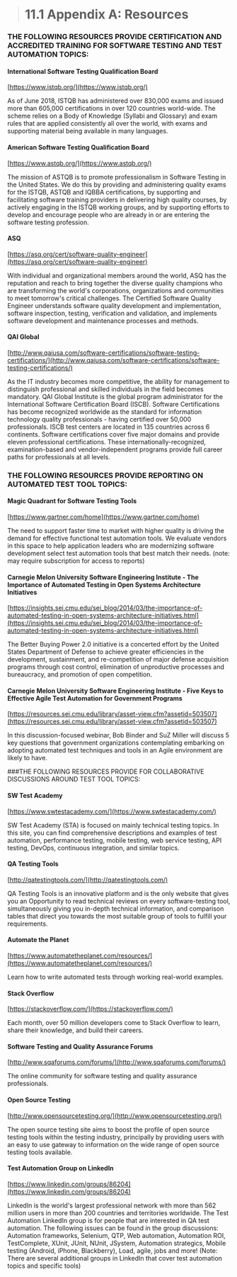 > # **11.1** Appendix A: Resources

### THE FOLLOWING RESOURCES PROVIDE CERTIFICATION AND ACCREDITED TRAINING FOR SOFTWARE TESTING AND TEST AUTOMATION TOPICS:

#### International Software Testing Qualification Board
[https://www.istqb.org/](https://www.istqb.org/)

As of June 2018, ISTQB has administered over 830,000 exams and issued more than 605,000 certifications in over 120 countries world-wide. The scheme relies on a 
Body of Knowledge (Syllabi and Glossary) and exam rules that are applied consistently all over the world, with exams and supporting material being available in many 
languages.

#### American Software Testing Qualification Board
[https://www.astqb.org/](https://www.astqb.org/)

The mission of ASTQB is to promote professionalism in Software Testing in the United States. We do this by providing and administering quality exams for the ISTQB, 
ASTQB and IQBBA certifications, by supporting and facilitating software training providers in delivering high quality courses, by actively engaging in the ISTQB 
working groups, and by supporting efforts to develop and encourage people who are already in or are entering the software testing profession.

#### ASQ
[https://asq.org/cert/software-quality-engineer](https://asq.org/cert/software-quality-engineer)

With individual and organizational members around the world, ASQ has the reputation and reach to bring together the diverse quality champions who are transforming the 
world's corporations, organizations and communities to meet tomorrow's critical challenges. The Certified Software Quality Engineer understands software quality 
development and implementation, software inspection, testing, verification and validation, and implements software development and maintenance processes and methods.

#### QAI Global
[http://www.qaiusa.com/software-certifications/software-testing-certifications/](http://www.qaiusa.com/software-certifications/software-testing-certifications/)

As the IT industry becomes more competitive, the ability for management to distinguish professional and skilled individuals in the field becomes mandatory. QAI Global 
Institute is the global program administrator for the International Software Certification Board (ISCB). Software Certifications has become recognized worldwide as the 
standard for information technology quality professionals - having certified over 50,000 professionals. ISCB test centers are located in 135 countries across 6 
continents. Software certifications cover five major domains and provide eleven professional certifications. These internationally-recognized, examination-based and 
vendor-independent programs provide full career paths for professionals at all levels.

### THE FOLLOWING RESOURCES PROVIDE REPORTING ON AUTOMATED TEST TOOL TOPICS:

#### Magic Quadrant for Software Testing Tools
[https://www.gartner.com/home](https://www.gartner.com/home)

The need to support faster time to market with higher quality is driving the demand for effective functional test automation tools. We evaluate vendors in this space 
to help application leaders who are modernizing software development select test automation tools that best match their needs. (note: may require subscription for 
access to reports)

#### Carnegie Melon University Software Engineering Institute - The Importance of Automated Testing in Open Systems Architecture Initiatives
[https://insights.sei.cmu.edu/sei_blog/2014/03/the-importance-of-automated-testing-in-open-systems-architecture-initiatives.html](https://insights.sei.cmu.edu/sei_blog/2014/03/the-importance-of-automated-testing-in-open-systems-architecture-initiatives.html)

The Better Buying Power 2.0 initiative is a concerted effort by the United States Department of Defense to achieve greater efficiencies in the development, 
sustainment, and re-competition of major defense acquisition programs through cost control, elimination of unproductive processes and bureaucracy, and promotion of 
open competition.

#### Carnegie Melon University Software Engineering Institute - Five Keys to Effective Agile Test Automation for Government Programs
[https://resources.sei.cmu.edu/library/asset-view.cfm?assetid=503507](https://resources.sei.cmu.edu/library/asset-view.cfm?assetid=503507)

In this discussion-focused webinar, Bob Binder and SuZ Miller will discuss 5 key questions that government organizations contemplating embarking on adopting automated 
test techniques and tools in an Agile environment are likely to have.


###THE FOLLOWING RESOURCES PROVIDE FOR COLLABORATIVE DISCUSSIONS AROUND TEST TOOL TOPICS:

#### SW Test Academy
[https://www.swtestacademy.com/](https://www.swtestacademy.com/)

SW Test Academy (STA) is focused on mainly technical testing topics. In this site, you can find comprehensive descriptions and examples of test automation, performance 
testing, mobile testing, web service testing, API testing, DevOps, continuous integration, and similar topics.

#### QA Testing Tools
[http://qatestingtools.com/](http://qatestingtools.com/)

QA Testing Tools is an innovative platform and is the only website that gives you an Opportunity to read technical reviews on every software-testing tool, 
simultaneously giving you in-depth technical information, and comparison tables that direct you towards the most suitable group of tools to fulfill your requirements.

#### Automate the Planet
[https://www.automatetheplanet.com/resources/](https://www.automatetheplanet.com/resources/)

Learn how to write automated tests through working real-world examples.

#### Stack Overflow
[https://stackoverflow.com/](https://stackoverflow.com/)

Each month, over 50 million developers come to Stack Overflow to learn, share their knowledge, and build their careers.

#### Software Testing and Quality Assurance Forums
[http://www.sqaforums.com/forums/](http://www.sqaforums.com/forums/)

The online community for software testing and quality assurance professionals. 

#### Open Source Testing
[http://www.opensourcetesting.org/](http://www.opensourcetesting.org/)

The open source testing site aims to boost the profile of open source testing tools within the testing industry, principally by providing users with an easy to use 
gateway to information on the wide range of open source testing tools available. 

#### Test Automation Group on LinkedIn
[https://www.linkedin.com/groups/86204](https://www.linkedin.com/groups/86204)

LinkedIn is the world's largest professional network with more than 562 million users in more than 200 countries and territories worldwide. The Test Automation 
LinkedIn group is for people that are interested in QA test automation. The following issues can be found in the group discussions: Automation frameworks, Selenium, 
QTP, Web automation, Automation ROI, TestComplete, XUnit, JUnit, NUnit, JSystem, Automation strategics, Mobile testing (Android, iPhone, Blackberry), Load, agile, 
jobs and more! (Note: There are several additional groups in LinkedIn that cover test automation topics and specific tools)









